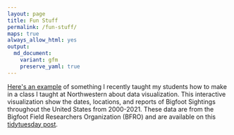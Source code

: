 ```yaml
---
layout: page
title: Fun Stuff
permalink: /fun-stuff/
maps: true
always_allow_html: yes
output: 
  md_document:
    variant: gfm
    preserve_yaml: true
---
```


[Here's an example](images/bigfoot_sightings.html) of something I recently taught my students how to make
in a class I taught at Northwestern about data visualization. This
interactive visualization show the dates, locations, and reports of
Bigfoot Sightings throughout the United States from 2000-2021. These
data are from the Bigfoot Field Researchers Organization (BFRO) and are
available on this [tidytuesday
post](https://github.com/rfordatascience/tidytuesday/tree/master/data/2022/2022-09-13).

